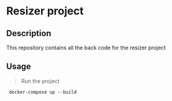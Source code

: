 # Resizer project

## Description

This repository contains all the back code for the resizer project

## Usage

> Run the project 

``` docker-compose up --build```